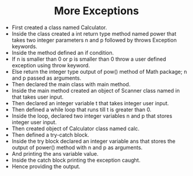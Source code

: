 <h1 align="center">More Exceptions</h1>

- First created a class named Calculator.
- Inside the class created a int return type method named power that takes two integer parameters n and p followed by throws Exception keywords.
- Inside the method defined an if condition.
- If n is smaller than 0 or p is smaller than 0 throw a user defined exception using throw keyword.
- Else return the integer type output of pow() method of Math package; n and p passed as arguments.
- Then declared the main class with main method.
- Inside the main method created an object of Scanner class named in that takes user input.
- Then declared an integer variable t that takes integer user input.
- Then defined a while loop that runs till t is greater than 0.
- Inside the loop, declared two integer variables n and p that stores integer user input.
- Then created object of Calculator class named calc.
- Then defined a try-catch block.
- Inside the try block declared an integer variable ans that stores the output of power() method with n and p as arguments.
- And printing the ans variable value.
- Inside the catch block printing the exception caught.
- Hence providing the output.
